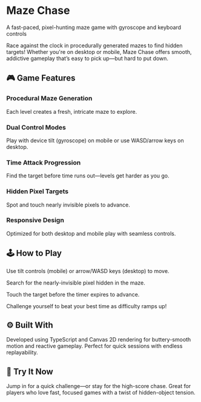 # Maze Chase                                                              
A fast-paced, pixel-hunting maze game with gyroscope and keyboard controls

Race against the clock in procedurally generated mazes to find hidden targets! Whether you're on desktop or mobile, Maze Chase offers smooth, addictive gameplay that’s easy to pick up—but hard to put down.

## 🎮 Game Features
### Procedural Maze Generation
Each level creates a fresh, intricate maze to explore.

### Dual Control Modes
Play with device tilt (gyroscope) on mobile or use WASD/arrow keys on desktop.

### Time Attack Progression
Find the target before time runs out—levels get harder as you go.

### Hidden Pixel Targets
Spot and touch nearly invisible pixels to advance.

### Responsive Design
Optimized for both desktop and mobile play with seamless controls.

## 🕹️ How to Play
Use tilt controls (mobile) or arrow/WASD keys (desktop) to move.

Search for the nearly-invisible pixel hidden in the maze.

Touch the target before the timer expires to advance.

Challenge yourself to beat your best time as difficulty ramps up!

## ⚙️ Built With
Developed using TypeScript and Canvas 2D rendering for buttery-smooth motion and reactive gameplay. Perfect for quick sessions with endless replayability.

## 🚀 Try It Now
Jump in for a quick challenge—or stay for the high-score chase.
Great for players who love fast, focused games with a twist of hidden-object tension.
